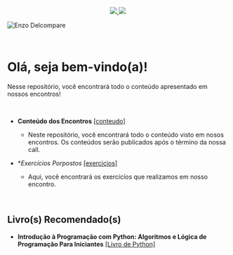 <p align="center">
  <a href="https://github.com/enzodelcompare">
    <img src="https://img.shields.io/badge/criador-enzodelcompare-yellowgreen">
  </a>
  
  <a href="https://enzodelcompare.github.io/" alt="Contributors">
    <img src="https://img.shields.io/badge/site-enzodelcompare-lightgrey" />
  </a>
</p>

![Enzo Delcompare](https://github.com/enzodelcompare/programacao_python/blob/master/imagens/python_topo.png)

<br>

# Olá, seja bem-vindo(a)!

Nesse repositório, você encontrará todo o conteúdo apresentado em nossos encontros!

<br>

- **Conteúdo dos Encontros** <a href="https://github.com/enzodelcompare/programacao_python/tree/master/conteudo">[conteudo]</a>
    - Neste repositório, você encontrará todo o conteúdo visto em nosos encontros. Os conteúdos serão publicados após o término da nossa call.

- **Exercícios Porpostos* <a href="https://github.com/enzodelcompare/programacao_python/tree/master/conteudo">[exercicios]</a>
    - Aqui, você encontrará os exercícíos que realizamos em nosso encontro.

<br>

## Livro(s) Recomendado(s)

- **Introdução à Programação com Python: Algoritmos e Lógica de Programação Para Iniciantes** <a href="https://www.amazon.com.br/Introdu%C3%A7%C3%A3o-Programa%C3%A7%C3%A3o-com-Python-Algoritmos/dp/8575227181/ref=sr_1_2?__mk_pt_BR=%C3%85M%C3%85%C5%BD%C3%95%C3%91&dchild=1&keywords=python&qid=1625840613&sr=8-2">[Livro de Python]</a>

